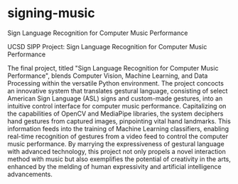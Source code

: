 # signing-music
Sign Language Recognition for Computer Music Performance

UCSD SIPP Project: Sign Language Recognition for Computer Music Performance

The final project, titled "Sign Language Recognition for Computer Music Performance", blends Computer Vision, Machine Learning, and Data Processing within the versatile Python environment. The project concocts an innovative system that translates gestural language, consisting of select American Sign Language (ASL) signs and custom-made gestures, into an intuitive control interface for computer music performance. Capitalizing on the capabilities of OpenCV and MediaPipe libraries, the system deciphers hand gestures from captured images, pinpointing vital hand landmarks. This information feeds into the training of Machine Learning classifiers, enabling real-time recognition of gestures from a video feed to control the computer music performance. By marrying the expressiveness of gestural language with advanced technology, this project not only propels a novel interaction method with music but also exemplifies the potential of creativity in the arts, enhanced by the melding of human expressivity and artificial intelligence advancements.
